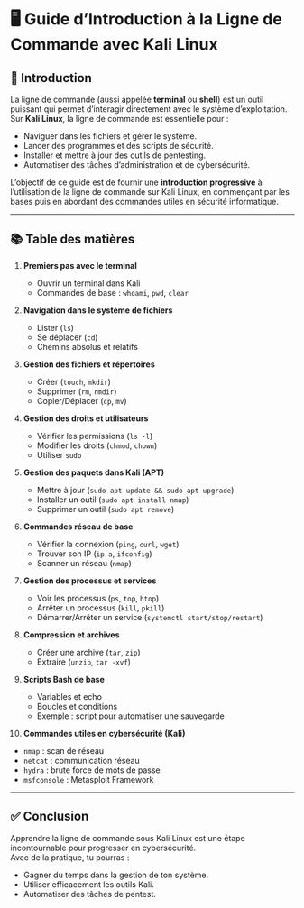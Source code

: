 # 🖥️ Guide d’Introduction à la Ligne de Commande avec Kali Linux  

## 📌 Introduction  
La ligne de commande (aussi appelée **terminal** ou **shell**) est un outil puissant qui permet d’interagir directement avec le système d’exploitation.  
Sur **Kali Linux**, la ligne de commande est essentielle pour :  
- Naviguer dans les fichiers et gérer le système.  
- Lancer des programmes et des scripts de sécurité.  
- Installer et mettre à jour des outils de pentesting.  
- Automatiser des tâches d’administration et de cybersécurité.  

L’objectif de ce guide est de fournir une **introduction progressive** à l’utilisation de la ligne de commande sur Kali Linux, en commençant par les bases puis en abordant des commandes utiles en sécurité informatique.  

---

## 📚 Table des matières  

1. **Premiers pas avec le terminal**  
   - Ouvrir un terminal dans Kali  
   - Commandes de base : `whoami`, `pwd`, `clear`  

2. **Navigation dans le système de fichiers**  
   - Lister (`ls`)  
   - Se déplacer (`cd`)  
   - Chemins absolus et relatifs  

3. **Gestion des fichiers et répertoires**  
   - Créer (`touch`, `mkdir`)  
   - Supprimer (`rm`, `rmdir`)  
   - Copier/Déplacer (`cp`, `mv`)  

4. **Gestion des droits et utilisateurs**  
   - Vérifier les permissions (`ls -l`)  
   - Modifier les droits (`chmod`, `chown`)  
   - Utiliser `sudo`  

5. **Gestion des paquets dans Kali (APT)**  
   - Mettre à jour (`sudo apt update && sudo apt upgrade`)  
   - Installer un outil (`sudo apt install nmap`)  
   - Supprimer un outil (`sudo apt remove`)  

6. **Commandes réseau de base**  
   - Vérifier la connexion (`ping`, `curl`, `wget`)  
   - Trouver son IP (`ip a`, `ifconfig`)  
   - Scanner un réseau (`nmap`)  

7. **Gestion des processus et services**  
   - Voir les processus (`ps`, `top`, `htop`)  
   - Arrêter un processus (`kill`, `pkill`)  
   - Démarrer/Arrêter un service (`systemctl start/stop/restart`)  

8. **Compression et archives**  
   - Créer une archive (`tar`, `zip`)  
   - Extraire (`unzip`, `tar -xvf`)  

9. **Scripts Bash de base**  
   - Variables et echo  
   - Boucles et conditions  
   - Exemple : script pour automatiser une sauvegarde  

10. **Commandes utiles en cybersécurité (Kali)**  
   - `nmap` : scan de réseau  
   - `netcat` : communication réseau  
   - `hydra` : brute force de mots de passe  
   - `msfconsole` : Metasploit Framework  

---

## ✅ Conclusion  
Apprendre la ligne de commande sous Kali Linux est une étape incontournable pour progresser en cybersécurité.  
Avec de la pratique, tu pourras :  
- Gagner du temps dans la gestion de ton système.  
- Utiliser efficacement les outils Kali.  
- Automatiser des tâches de pentest.  
